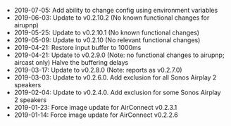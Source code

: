 - 2019-07-05: Add ability to change config using environment variables
- 2019-06-03: Update to v0.2.10.2 (No known functional changes for airupnp)
- 2019-05-25: Update to v0.2.10.1 (No known functional changes)
- 2019-05-09: Update to v0.2.10 (No relevant functional changes)
- 2019-04-21: Restore input buffer to 1000ms
- 2019-04-21: Update to v0.2.9.0 (Note: no functional changes to airupnp; aircast only)
              Halve the buffering delays 
- 2019-03-17: Update to v0.2.8.0 (Note: reports as v0.2.7.0)
- 2019-03-03: Update to v0.2.6.0. Add exclusion for all Sonos Airplay 2 speakers
- 2019-02-04: Update to v0.2.4.0. Add exclusion for some Sonos Airplay 2 speakers
- 2019-01-23: Force image update for AirConnect v0.2.3.1
- 2019-01-14: Force image update for AirConnect v0.2.2.6